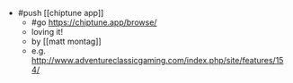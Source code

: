 - #push [[chiptune app]]
  - #go https://chiptune.app/browse/
  - loving it!
  - by [[matt montag]]
  - e.g. http://www.adventureclassicgaming.com/index.php/site/features/154/
